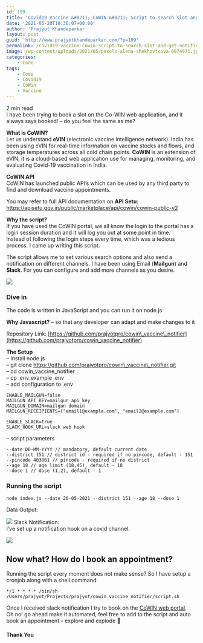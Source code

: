 ```yaml
---
id: 199
title: 'Covid19 Vaccine &#8211; CoWIN &#8211; Script to search slot and get notified.'
date: '2021-05-20T18:36:07+00:00'
author: 'Prajyot Khandeparkar'
layout: post
guid: 'http://www.prajyotkhandeparkar.com/?p=199'
permalink: /covid19-vaccine-cowin-script-to-search-slot-and-get-notified/
image: /wp-content/uploads/2021/05/pexels-alena-shekhovtcova-6074971.jpg
categories:
    - Code
tags:
    - Code
    - Covid19
    - CoWin
    - Vaccine
---
```


<span class="rt-reading-time" style="display: block;"><span class="rt-label rt-prefix"></span> <span class="rt-time">2</span> <span class="rt-label rt-postfix">min read</span></span>I have been trying to book a slot on the Co-WIN web application, and it always says booked! – do you feel the same as me?

**What is CoWIN?**   
Let us understand **eVIN** (electronic vaccine intelligence network). India has been using eVIN for real-time information on vaccine stocks and flows, and storage temperatures across all cold chain points. **CoWIN** is an extension of eVIN, it is a cloud-based web application use for managing, monitoring, and evaluating Covid-19 vaccination in India.

**CoWIN API**  
CoWIN has launched public API’s which can be used by any third party to find and download vaccine appointments.  
  
You may refer to full API documentation on **API Setu**: <https://apisetu.gov.in/public/marketplace/api/cowin/cowin-public-v2>

**Why the script?**  
If you have used the CoWIN portal, we all know the login to the portal has a login session duration and it will log you out at some point in time.   
Instead of following the login steps every time, which was a tedious process. I came up writing this script.  
  
The script allows me to set various search options and also send a notification on different channels. I have been using Email (**Mailgun**) and **Slack**. For you can configure and add more channels as you desire.

![](https://www.prajyotkhandeparkar.com/wp-content/uploads/2021/05/pexels-cottonbro-3952238.jpg)

### Dive in

The code is written in JavaScript and you can run it on node.js

**Why Javascript?** – so that any developer can adapt and make changes to it  
  
Repository Link: [https://github.com/prajyotpro/cowin\_vaccine\_notifier](https://github.com/prajyotpro/cowin_vaccine_notifier)

**The Setup**  
– Install node.js  
– git clone https://github.com/prajyotpro/cowin\_vaccine\_notifier.git  
– cd cowin\_vaccine\_notifier  
– cp .env\_example .env  
– add configuration to .env

```
ENABLE_MAILGUN=false
MAILGUN_API_KEY=mailgun api key
MAILGUN_DOMAIN=mailgun domain
MAILGUN_RECEIPIENTS=["email1@example.com", "email2@example.com"]

ENABLE_SLACK=true
SLACK_HOOK_URL=slack web hook
```

– script parameters

```
--date DD-MM-YYYY // mandatory, default current date
--district 151 // district id - required if no pincode, default - 151
--pincode 403001 // pincode - required if no district
--age 18 // age limit (18,45), default - 18
--dose 1 // dose (1,2), default - 1
```

### Running the script

```
node index.js --date 20-05-2021 --district 151 --age 18 --dose 1
```

Data Output:

![](https://www.prajyotkhandeparkar.com/wp-content/uploads/2021/05/Screenshot-2021-05-20-at-11.30.10-PM-1024x123.png)
Slack Notification:   
I’ve set up a notification hook on a covid channel.

![](https://www.prajyotkhandeparkar.com/wp-content/uploads/2021/05/Screenshot-2021-05-20-at-11.30.42-PM-1024x531.png)
## Now what? How do I book an appointment?

Running the script every moment does not make sense? So I have setup a cronjob along with a shell command:

```
*/1 * * * * /bin/sh /Users/prajyot/Projects/prajyot/cowin_vaccine_notifier/script.sh
```

Once I received slack notification I try to book on the [CoWIN web portal](https://selfregistration.cowin.gov.in/),   
Oh no! go ahead make it automated, feel free to add to the script and auto book an appointment – explore and explode 🙂

#### Thank You